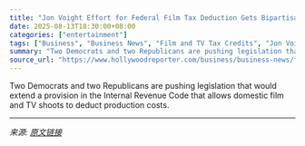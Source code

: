 ```yaml
---
title: "Jon Voight Effort for Federal Film Tax Deduction Gets Bipartisan Backers in Congress"
date: 2025-08-13T18:30:00+08:00
categories: ["entertainment"]
tags: ["Business", "Business News", "Film and TV Tax Credits", "Jon Voight"]
summary: "Two Democrats and two Republicans are pushing legislation that would extend a provision in the Internal Revenue Code that allows domestic film and TV shoots to deduct production costs."
source_url: "https://www.hollywoodreporter.com/business/business-news/federal-film-tax-deduction-1236343582/"
---
```


Two Democrats and two Republicans are pushing legislation that would extend a provision in the Internal Revenue Code that allows domestic film and TV shoots to deduct production costs.

---

*来源: [原文链接](https://www.hollywoodreporter.com/business/business-news/federal-film-tax-deduction-1236343582/)*
